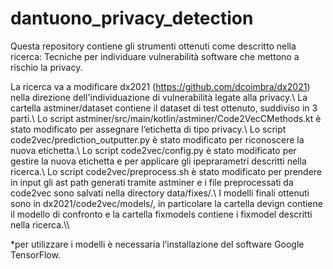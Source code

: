 # dantuono_privacy_detection

Questa repository contiene gli strumenti ottenuti come descritto nella ricerca: 
Tecniche per individuare vulnerabilità software che mettono a rischio la privacy.

La ricerca va a modificare dx2021 (https://github.com/dcoimbra/dx2021) nella direzione dell'individuazione di vulnerabilità legate alla privacy.\\
La cartella astminer/dataset contiene il dataset di test ottenuto, suddiviso in 3 parti.\\
Lo script astminer/src/main/kotlin/astminer/Code2VecCMethods.kt è stato modificato per assegnare l’etichetta di tipo privacy.\\
Lo script code2vec/prediction_outputter.py è stato modificato per riconoscere la nuova etichetta.\\
Lo script code2vec/config.py è stato modificato per gestire la nuova etichetta e per applicare gli ipeprarametri descritti nella ricerca.\\
Lo script code2vec/preprocess.sh è stato modificato per prendere in input gli ast path generati tramite astminer e i file preprocessati da code2vec sono salvati nella directory data/fixes/.\\
I modelli finali ottenuti sono in dx2021/code2vec/models/, in particolare la cartella devign contiene il modello di confronto e la cartella fixmodels contiene i fixmodel descritti nella ricerca.\\\\

*per utilizzare i modelli è necessaria l’installazione del software Google TensorFlow.
